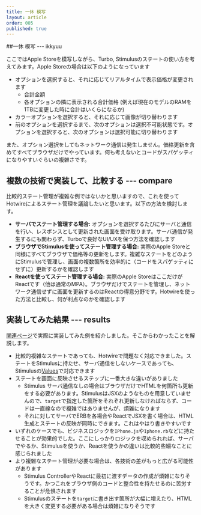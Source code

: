 ```yaml
---
title: 一休 模写
layout: article
order: 005
published: true
---
```


##一休 模写 --- ikkyuu

ここではApple Storeを模写しながら、Turbo, Stimulusのステートの使い方を考えてみます。Apple Storeの場合は以下のようになっています

* オプションを選択すると、それに応じてリアルタイムで表示価格が変更されます
    * 合計金額
    * 各オプションの隣に表示される合計価格 (例えば現在のモデルのRAMを1TBに変更した時に合計はいくらになるか)
* カラーオプションを選択すると、それに応じて画像が切り替わります
* 前のオプションを選択するまで、次のオプションは選択不可能状態です。オプションを選択すると、次のオプションは選択可能に切り替わります

また、オプション選択をしてもネットワーク通信は発生しません。価格更新を含めてすべてブラウザだけでやっています。何も考えないとコードがスパゲッティになりやすいぐらいの複雑さです。

## 複数の技術で実装して、比較する --- compare

比較的ステート管理が複雑な例ではないかと思いますので、これを使ってHotwireによるステート管理を議論したいと思います。以下の方法を検討します。

* **サーバでステート管理する場合:** オプションを選択するたびにサーバと通信を行い、レスポンスとして更新された画面を受け取ります。サーバ通信が発生するにも関わらず、Turboで良好なUI/UXを保つ方法を確認します
* **ブラウザでStimulusを使ってステート管理する場合:** 実際のApple Storeと同様にすべてブラウザで価格等の更新をします。複雑なステートをどのようにStimulusで管理し、画面の複数箇所を効率的に（コードをスパゲッティにせずに）更新するかを確認します
* **Reactを使ってステート管理する場合:** 実際のApple StoreはここだけがReactです（他は通常のMPA）。ブラウザだけでステートを管理し、ネットワーク通信せずに画面を更新するのはReactの得意分野です。Hotwireを使った方法と比較し、何が利点なのかを確認します

## 実装してみた結果 --- results

[関連ページ](#related-pages)で実際に実装してみた例を紹介しました。そこからわかったことを解説します。

* 比較的複雑なステートであっても、Hotwireで問題なく対応できました。ステートをStimulusに持たせ、サーバ通信をしないケースであっても、Stimulusの[Values](https://stimulus.hotwired.dev/reference/values)で対応できます
* ステートを画面に反映させるステップに一番大きな違いがありました
    * Stimulus サーバ通信なしの場合はブラウザだけでHTMLを何箇所も更新をする必要があります。StimulusはJSXのようなものを用意していませんので、`target`で指定した箇所をそれぞれ更新しなければならず、コードは一直線なので複雑ではありませんが、煩雑になります
    * それに対してサーバでERBを各場合やReactでJSXを書く場合は、HTML生成とステートの反映が同時にできます。これはやはり書きやすいです
* いずれのケースでも、ビジネスロジックを`IPhone.js`や`Iphone.rb`などに持たせることが効果的でした。ここにしっかりロジックを収められれば、サーバでやるか、Stimulusを使うか、Reactを使うかの違いは比較的些細なことに感じられました
* より複雑なステート管理が必要な場合は、各技術の差がもっと広がる可能性があります
    * Stimulus ControllerやReactに最初に渡すデータの作成が煩雑になりそうです。かつこれをブラウザ側のコードと整合性を持たせるのに苦労することが危惧されます
    * Stimulusのステートを`target`に書き出す箇所が大幅に増えたり、HTMLを大きく変更する必要がある場合は煩雑になりそうです
